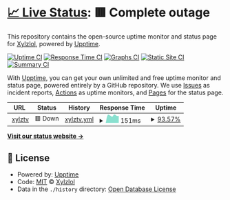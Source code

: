 # [📈 Live Status](https://xylz.tv): <!--live status--> **🟥 Complete outage**

This repository contains the open-source uptime monitor and status page for [Xylzlol](https://xylz.tv), powered by [Upptime](https://github.com/upptime/upptime).

[![Uptime CI](https://github.com/Xylzlol/uptime-monitor/workflows/Uptime%20CI/badge.svg)](https://github.com/Xylzlol/uptime-monitor/actions?query=workflow%3A%22Uptime+CI%22)
[![Response Time CI](https://github.com/Xylzlol/uptime-monitor/workflows/Response%20Time%20CI/badge.svg)](https://github.com/Xylzlol/uptime-monitor/actions?query=workflow%3A%22Response+Time+CI%22)
[![Graphs CI](https://github.com/Xylzlol/uptime-monitor/workflows/Graphs%20CI/badge.svg)](https://github.com/Xylzlol/uptime-monitor/actions?query=workflow%3A%22Graphs+CI%22)
[![Static Site CI](https://github.com/Xylzlol/uptime-monitor/workflows/Static%20Site%20CI/badge.svg)](https://github.com/Xylzlol/uptime-monitor/actions?query=workflow%3A%22Static+Site+CI%22)
[![Summary CI](https://github.com/Xylzlol/uptime-monitor/workflows/Summary%20CI/badge.svg)](https://github.com/Xylzlol/uptime-monitor/actions?query=workflow%3A%22Summary+CI%22)

With [Upptime](https://upptime.js.org), you can get your own unlimited and free uptime monitor and status page, powered entirely by a GitHub repository. We use [Issues](https://github.com/Xylzlol/uptime-monitor/issues) as incident reports, [Actions](https://github.com/Xylzlol/uptime-monitor/actions) as uptime monitors, and [Pages](https://xylz.tv) for the status page.

<!--start: status pages-->
<!-- This summary is generated by Upptime (https://github.com/upptime/upptime) -->
<!-- Do not edit this manually, your changes will be overwritten -->
<!-- prettier-ignore -->
| URL | Status | History | Response Time | Uptime |
| --- | ------ | ------- | ------------- | ------ |
| <img alt="" src="https://icons.duckduckgo.com/ip3/xylz.tv.ico" height="13"> [xylztv](https://xylz.tv) | 🟥 Down | [xylztv.yml](https://github.com/Xylzlol/uptime-monitor/commits/HEAD/history/xylztv.yml) | <details><summary><img alt="Response time graph" src="./graphs/xylztv/response-time-week.png" height="20"> 151ms</summary><br><a href="https://Xylzlol.github.io/uptime-monitor/history/xylztv"><img alt="Response time 151" src="https://img.shields.io/endpoint?url=https%3A%2F%2Fraw.githubusercontent.com%2FXylzlol%2Fuptime-monitor%2FHEAD%2Fapi%2Fxylztv%2Fresponse-time.json"></a><br><a href="https://Xylzlol.github.io/uptime-monitor/history/xylztv"><img alt="24-hour response time 151" src="https://img.shields.io/endpoint?url=https%3A%2F%2Fraw.githubusercontent.com%2FXylzlol%2Fuptime-monitor%2FHEAD%2Fapi%2Fxylztv%2Fresponse-time-day.json"></a><br><a href="https://Xylzlol.github.io/uptime-monitor/history/xylztv"><img alt="7-day response time 151" src="https://img.shields.io/endpoint?url=https%3A%2F%2Fraw.githubusercontent.com%2FXylzlol%2Fuptime-monitor%2FHEAD%2Fapi%2Fxylztv%2Fresponse-time-week.json"></a><br><a href="https://Xylzlol.github.io/uptime-monitor/history/xylztv"><img alt="30-day response time 151" src="https://img.shields.io/endpoint?url=https%3A%2F%2Fraw.githubusercontent.com%2FXylzlol%2Fuptime-monitor%2FHEAD%2Fapi%2Fxylztv%2Fresponse-time-month.json"></a><br><a href="https://Xylzlol.github.io/uptime-monitor/history/xylztv"><img alt="1-year response time 151" src="https://img.shields.io/endpoint?url=https%3A%2F%2Fraw.githubusercontent.com%2FXylzlol%2Fuptime-monitor%2FHEAD%2Fapi%2Fxylztv%2Fresponse-time-year.json"></a></details> | <details><summary><a href="https://Xylzlol.github.io/uptime-monitor/history/xylztv">93.57%</a></summary><a href="https://Xylzlol.github.io/uptime-monitor/history/xylztv"><img alt="All-time uptime 93.57%" src="https://img.shields.io/endpoint?url=https%3A%2F%2Fraw.githubusercontent.com%2FXylzlol%2Fuptime-monitor%2FHEAD%2Fapi%2Fxylztv%2Fuptime.json"></a><br><a href="https://Xylzlol.github.io/uptime-monitor/history/xylztv"><img alt="24-hour uptime 93.57%" src="https://img.shields.io/endpoint?url=https%3A%2F%2Fraw.githubusercontent.com%2FXylzlol%2Fuptime-monitor%2FHEAD%2Fapi%2Fxylztv%2Fuptime-day.json"></a><br><a href="https://Xylzlol.github.io/uptime-monitor/history/xylztv"><img alt="7-day uptime 93.57%" src="https://img.shields.io/endpoint?url=https%3A%2F%2Fraw.githubusercontent.com%2FXylzlol%2Fuptime-monitor%2FHEAD%2Fapi%2Fxylztv%2Fuptime-week.json"></a><br><a href="https://Xylzlol.github.io/uptime-monitor/history/xylztv"><img alt="30-day uptime 93.57%" src="https://img.shields.io/endpoint?url=https%3A%2F%2Fraw.githubusercontent.com%2FXylzlol%2Fuptime-monitor%2FHEAD%2Fapi%2Fxylztv%2Fuptime-month.json"></a><br><a href="https://Xylzlol.github.io/uptime-monitor/history/xylztv"><img alt="1-year uptime 93.57%" src="https://img.shields.io/endpoint?url=https%3A%2F%2Fraw.githubusercontent.com%2FXylzlol%2Fuptime-monitor%2FHEAD%2Fapi%2Fxylztv%2Fuptime-year.json"></a></details>

<!--end: status pages-->

[**Visit our status website →**](https://xylz.tv)

## 📄 License

- Powered by: [Upptime](https://github.com/upptime/upptime)
- Code: [MIT](./LICENSE) © [Xylzlol](https://xylz.tv)
- Data in the `./history` directory: [Open Database License](https://opendatacommons.org/licenses/odbl/1-0/)
